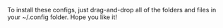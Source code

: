 To install these configs, just drag-and-drop all of the folders and files in your ~/.config folder. Hope you like it!
